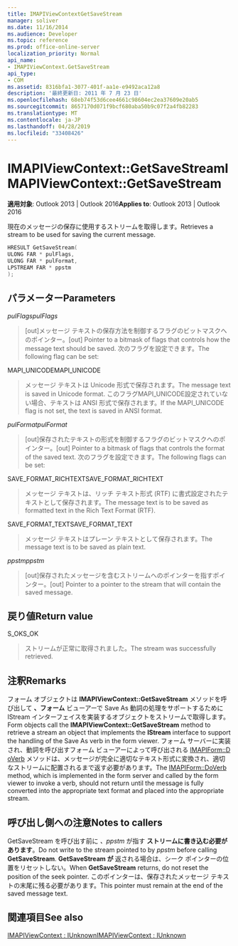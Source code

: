 ```yaml
---
title: IMAPIViewContextGetSaveStream
manager: soliver
ms.date: 11/16/2014
ms.audience: Developer
ms.topic: reference
ms.prod: office-online-server
localization_priority: Normal
api_name:
- IMAPIViewContext.GetSaveStream
api_type:
- COM
ms.assetid: 8316bfa1-3077-401f-aa1e-e9492aca12a8
description: '最終更新日: 2011 年 7 月 23 日'
ms.openlocfilehash: 68eb74f53d6cee4661c98604ec2ea37609e20ab5
ms.sourcegitcommit: 8657170d071f9bcf680aba50b9c07f2a4fb82283
ms.translationtype: MT
ms.contentlocale: ja-JP
ms.lasthandoff: 04/28/2019
ms.locfileid: "33408426"
---
```

# <a name="imapiviewcontextgetsavestream"></a><span data-ttu-id="37691-103">IMAPIViewContext::GetSaveStream</span><span class="sxs-lookup"><span data-stu-id="37691-103">IMAPIViewContext::GetSaveStream</span></span>

  
  
<span data-ttu-id="37691-104">**適用対象**: Outlook 2013 | Outlook 2016</span><span class="sxs-lookup"><span data-stu-id="37691-104">**Applies to**: Outlook 2013 | Outlook 2016</span></span> 
  
<span data-ttu-id="37691-105">現在のメッセージの保存に使用するストリームを取得します。</span><span class="sxs-lookup"><span data-stu-id="37691-105">Retrieves a stream to be used for saving the current message.</span></span>
  
```cpp
HRESULT GetSaveStream(
ULONG FAR * pulFlags,
ULONG FAR * pulFormat,
LPSTREAM FAR * ppstm
);
```

## <a name="parameters"></a><span data-ttu-id="37691-106">パラメーター</span><span class="sxs-lookup"><span data-stu-id="37691-106">Parameters</span></span>

 <span data-ttu-id="37691-107">_pulFlags_</span><span class="sxs-lookup"><span data-stu-id="37691-107">_pulFlags_</span></span>
  
> <span data-ttu-id="37691-108">[out]メッセージ テキストの保存方法を制御するフラグのビットマスクへのポインター。</span><span class="sxs-lookup"><span data-stu-id="37691-108">[out] Pointer to a bitmask of flags that controls how the message text should be saved.</span></span> <span data-ttu-id="37691-109">次のフラグを設定できます。</span><span class="sxs-lookup"><span data-stu-id="37691-109">The following flag can be set:</span></span>
    
<span data-ttu-id="37691-110">MAPI_UNICODE</span><span class="sxs-lookup"><span data-stu-id="37691-110">MAPI_UNICODE</span></span> 
  
> <span data-ttu-id="37691-111">メッセージ テキストは Unicode 形式で保存されます。</span><span class="sxs-lookup"><span data-stu-id="37691-111">The message text is saved in Unicode format.</span></span> <span data-ttu-id="37691-112">このフラグMAPI_UNICODE設定されていない場合、テキストは ANSI 形式で保存されます。</span><span class="sxs-lookup"><span data-stu-id="37691-112">If the MAPI_UNICODE flag is not set, the text is saved in ANSI format.</span></span>
    
 <span data-ttu-id="37691-113">_pulFormat_</span><span class="sxs-lookup"><span data-stu-id="37691-113">_pulFormat_</span></span>
  
> <span data-ttu-id="37691-114">[out]保存されたテキストの形式を制御するフラグのビットマスクへのポインター。</span><span class="sxs-lookup"><span data-stu-id="37691-114">[out] Pointer to a bitmask of flags that controls the format of the saved text.</span></span> <span data-ttu-id="37691-115">次のフラグを設定できます。</span><span class="sxs-lookup"><span data-stu-id="37691-115">The following flags can be set:</span></span>
    
<span data-ttu-id="37691-116">SAVE_FORMAT_RICHTEXT</span><span class="sxs-lookup"><span data-stu-id="37691-116">SAVE_FORMAT_RICHTEXT</span></span> 
  
> <span data-ttu-id="37691-117">メッセージ テキストは、リッチ テキスト形式 (RTF) に書式設定されたテキストとして保存されます。</span><span class="sxs-lookup"><span data-stu-id="37691-117">The message text is to be saved as formatted text in the Rich Text Format (RTF).</span></span> 
    
<span data-ttu-id="37691-118">SAVE_FORMAT_TEXT</span><span class="sxs-lookup"><span data-stu-id="37691-118">SAVE_FORMAT_TEXT</span></span> 
  
> <span data-ttu-id="37691-119">メッセージ テキストはプレーン テキストとして保存されます。</span><span class="sxs-lookup"><span data-stu-id="37691-119">The message text is to be saved as plain text.</span></span> 
    
 <span data-ttu-id="37691-120">_ppstm_</span><span class="sxs-lookup"><span data-stu-id="37691-120">_ppstm_</span></span>
  
> <span data-ttu-id="37691-121">[out]保存されたメッセージを含むストリームへのポインターを指すポインター。</span><span class="sxs-lookup"><span data-stu-id="37691-121">[out] Pointer to a pointer to the stream that will contain the saved message.</span></span>
    
## <a name="return-value"></a><span data-ttu-id="37691-122">戻り値</span><span class="sxs-lookup"><span data-stu-id="37691-122">Return value</span></span>

<span data-ttu-id="37691-123">S_OK</span><span class="sxs-lookup"><span data-stu-id="37691-123">S_OK</span></span> 
  
> <span data-ttu-id="37691-124">ストリームが正常に取得されました。</span><span class="sxs-lookup"><span data-stu-id="37691-124">The stream was successfully retrieved.</span></span>
    
## <a name="remarks"></a><span data-ttu-id="37691-125">注釈</span><span class="sxs-lookup"><span data-stu-id="37691-125">Remarks</span></span>

<span data-ttu-id="37691-126">フォーム オブジェクトは **IMAPIViewContext::GetSaveStream** メソッドを呼び出して **、フォーム** ビューアーで Save As 動詞の処理をサポートするために IStream インターフェイスを実装するオブジェクトをストリームで取得します。</span><span class="sxs-lookup"><span data-stu-id="37691-126">Form objects call the **IMAPIViewContext::GetSaveStream** method to retrieve a stream an object that implements the **IStream** interface to support the handling of the Save As verb in the form viewer.</span></span> <span data-ttu-id="37691-127">フォーム サーバーに実装され、動詞を呼び出すフォーム ビューアーによって呼び出される [IMAPIForm::D oVerb](imapiform-doverb.md) メソッドは、メッセージが完全に適切なテキスト形式に変換され、適切なストリームに配置されるまで返す必要があります。</span><span class="sxs-lookup"><span data-stu-id="37691-127">The [IMAPIForm::DoVerb](imapiform-doverb.md) method, which is implemented in the form server and called by the form viewer to invoke a verb, should not return until the message is fully converted into the appropriate text format and placed into the appropriate stream.</span></span> 
  
## <a name="notes-to-callers"></a><span data-ttu-id="37691-128">呼び出し側への注意</span><span class="sxs-lookup"><span data-stu-id="37691-128">Notes to callers</span></span>

<span data-ttu-id="37691-129">GetSaveStream を呼び出す前に  _、ppstm_ が指す **ストリームに書き込む必要があります**。</span><span class="sxs-lookup"><span data-stu-id="37691-129">Do not write to the stream pointed to by  _ppstm_ before calling **GetSaveStream**.</span></span> <span data-ttu-id="37691-130">**GetSaveStream が** 返される場合は、シーク ポインターの位置をリセットしない。</span><span class="sxs-lookup"><span data-stu-id="37691-130">When **GetSaveStream** returns, do not reset the position of the seek pointer.</span></span> <span data-ttu-id="37691-131">このポインターは、保存されたメッセージ テキストの末尾に残る必要があります。</span><span class="sxs-lookup"><span data-stu-id="37691-131">This pointer must remain at the end of the saved message text.</span></span> 
  
## <a name="see-also"></a><span data-ttu-id="37691-132">関連項目</span><span class="sxs-lookup"><span data-stu-id="37691-132">See also</span></span>



[<span data-ttu-id="37691-133">IMAPIViewContext : IUnknown</span><span class="sxs-lookup"><span data-stu-id="37691-133">IMAPIViewContext : IUnknown</span></span>](imapiviewcontextiunknown.md)

